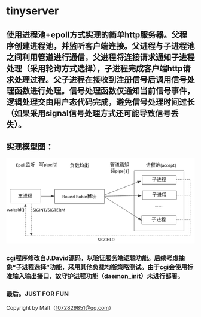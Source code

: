 # tinyserver
## 使用进程池+epoll方式实现的简单http服务器。父程序创建进程池，并监听客户端连接。父进程与子进程池之间利用管道进行通信，父进程将连接请求通知子进程处理（采用轮询方式选择），子进程完成客户端http请求处理过程。父子进程在接收到注册信号后调用信号处理函数进行处理。信号处理函数仅通知当前信号事件，逻辑处理交由用户态代码完成，避免信号处理时间过长（如果采用signal信号处理方式还可能导致信号丢失）。
## 实现模型图：
![](system.png)
### cgi程序修改自J.David源码，以验证服务端逻辑功能。后续考虑抽象“子进程选择”功能，采用其他负载均衡策略测试。由于cgi会使用标准输入输出接口，故守护进程功能（daemon_init）未进行部署。
### 最后。JUST FOR FUN
Copyright by Malt（1072829851@qq.com）